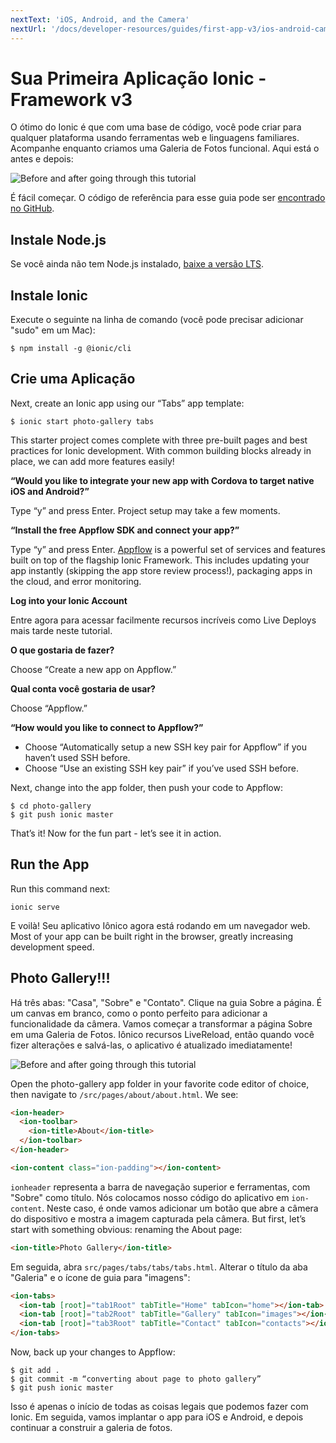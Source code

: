 ```yaml
---
nextText: 'iOS, Android, and the Camera'
nextUrl: '/docs/developer-resources/guides/first-app-v3/ios-android-camera'
---
```


# Sua Primeira Aplicação Ionic - Framework v3

O ótimo do Ionic é que com uma base de código, você pode criar para qualquer plataforma usando ferramentas web e linguagens familiares. Acompanhe enquanto criamos uma Galeria de Fotos funcional. Aqui está o antes e depois:

![Before and after going through this tutorial](/docs/assets/img/guides/first-app-v3/gallery-combined.png)

É fácil começar. O código de referência para esse guia pode ser [encontrado no GitHub](https://github.com/ionic-team/photo-gallery-tutorial-ionic3/).

## Instale Node.js

Se você ainda não tem Node.js instalado, [baixe a versão LTS](https://nodejs.org/en/).

## Instale Ionic

Execute o seguinte na linha de comando (você pode precisar adicionar "sudo" em um Mac):

```shell
$ npm install -g @ionic/cli
```

## Crie uma Aplicação

Next, create an Ionic app using our “Tabs” app template:

```shell
$ ionic start photo-gallery tabs
```

This starter project comes complete with three pre-built pages and best practices for Ionic development. With common building blocks already in place, we can add more features easily!

<strong>“Would you like to integrate your new app with Cordova to target native iOS and Android?”</strong>

Type “y” and press Enter. Project setup may take a few moments.

<strong>“Install the free Appflow SDK and connect your app?”</strong>

Type “y” and press Enter. [Appflow](https://ionicframework.com/pro) is a powerful set of services and features built on top of the flagship Ionic Framework. This includes updating your app instantly (skipping the app store review process!), packaging apps in the cloud, and error monitoring.

<strong>Log into your Ionic Account</strong>

Entre agora para acessar facilmente recursos incríveis como Live Deploys mais tarde neste tutorial.

<strong>O que gostaria de fazer?</strong>

Choose “Create a new app on Appflow.”

<strong>Qual conta você gostaria de usar?</strong>

Choose “Appflow.”

<strong>“How would you like to connect to Appflow?”</strong>

* Choose “Automatically setup a new SSH key pair for Appflow” if you haven’t used SSH before.
* Choose “Use an existing SSH key pair” if you’ve used SSH before.

Next, change into the app folder, then push your code to Appflow:

```shell
$ cd photo-gallery
$ git push ionic master
```

That’s it! Now for the fun part - let’s see it in action.

## Run the App

Run this command next:

```shell
ionic serve
```

E voilà! Seu aplicativo Iônico agora está rodando em um navegador web. Most of your app can be built right in the browser, greatly increasing development speed.

## Photo Gallery!!!

Há três abas: "Casa", "Sobre" e "Contato". Clique na guia Sobre a página. É um canvas em branco, como o ponto perfeito para adicionar a funcionalidade da câmera. Vamos começar a transformar a página Sobre em uma Galeria de Fotos. Iônico recursos LiveReload, então quando você fizer alterações e salvá-las, o aplicativo é atualizado imediatamente!

![Before and after going through this tutorial](/docs/assets/img/guides/first-app-v3/email-photogallery.gif)

Open the photo-gallery app folder in your favorite code editor of choice, then navigate to `/src/pages/about/about.html`. We see:

```html
<ion-header>
  <ion-toolbar>
    <ion-title>About</ion-title>
  </ion-toolbar>
</ion-header>

<ion-content class="ion-padding"></ion-content>
```

`ionheader` representa a barra de navegação superior e ferramentas, com "Sobre" como título. Nós colocamos nosso código do aplicativo em `ion-content`. Neste caso, é onde vamos adicionar um botão que abre a câmera do dispositivo e mostra a imagem capturada pela câmera. But first, let’s start with something obvious: renaming the About page:

```html
<ion-title>Photo Gallery</ion-title>
```

Em seguida, abra `src/pages/tabs/tabs/tabs.html`. Alterar o título da aba "Galeria" e o ícone de guia para "imagens":

```html
<ion-tabs>
  <ion-tab [root]="tab1Root" tabTitle="Home" tabIcon="home"></ion-tab>
  <ion-tab [root]="tab2Root" tabTitle="Gallery" tabIcon="images"></ion-tab>
  <ion-tab [root]="tab3Root" tabTitle="Contact" tabIcon="contacts"></ion-tab>
</ion-tabs>
```

Now, back up your changes to Appflow:

```shell
$ git add .
$ git commit -m “converting about page to photo gallery”
$ git push ionic master
```

Isso é apenas o início de todas as coisas legais que podemos fazer com Ionic. Em seguida, vamos implantar o app para iOS e Android, e depois continuar a construir a galeria de fotos.

